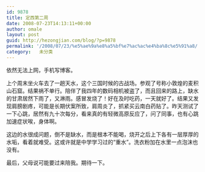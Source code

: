 ```yaml
---
id: 9878
title: 定西第二周
date: 2008-07-23T14:13:11+00:00
author: omale
layout: post
guid: http://hezongjian.com/blog/?p=9878
permalink: '/2008/07/23/%e5%ae%9a%e8%a5%bf%e7%ac%ac%e4%ba%8c%e5%91%a8/'
category:   未分类  
---
```

依然无法上网，手机写博客。

上个周末坐火车去了一趟天水，这个三国时候的古战场。参观了号称小敦煌的麦积山石窟。结果祸不单行。陪伴了我四年的数码相机被盗了，而且回来的路上，缺水的甘肃居然下雨了，又淋雨。感冒发烧了！好在及时吃药，一天就好了。结果又发现肩膀剧疼，可能是长期伏案所致，肩周炎了，抓紧买云南白药贴了。昨天测试了一下心跳，居然有九十次每分，看来真的有轻微高原反应了，问了同事，也有心跳加速症状唉，身体啊。

这边的水很成问题，倒不是缺水，而是根本不能喝，烧开之后上下各有一层厚厚的水垢，看着就难受。这或许就是中学学习过的“重水”。洗衣粉加在水里一点泡沫也没有。

最后，父母说可能要过来陪我。期待一下。